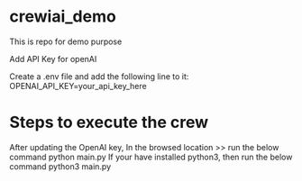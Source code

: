 # crewiai_demo
This is repo for demo purpose

Add API Key for openAI

Create a .env file and add the following line to it:
OPENAI_API_KEY=your_api_key_here

# Steps to execute the crew
After updating the OpenAI key,
In the browsed location >> run the below command
python main.py
If your have installed python3, then run the below command
python3 main.py

